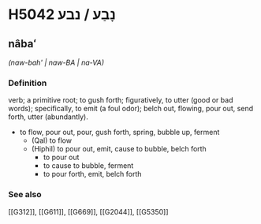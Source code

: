# H5042 נָבַע / נבע

## nâbaʻ

_(naw-bah' | naw-BA | na-VA)_

### Definition

verb; a primitive root; to gush forth; figuratively, to utter (good or bad words); specifically, to emit (a foul odor); belch out, flowing, pour out, send forth, utter (abundantly).

- to flow, pour out, pour, gush forth, spring, bubble up, ferment
    - (Qal) to flow
    - (Hiphil) to pour out, emit, cause to bubble, belch forth
        - to pour out
        - to cause to bubble, ferment
        - to pour forth, emit, belch forth
### See also

[[G312]], [[G611]], [[G669]], [[G2044]], [[G5350]]

